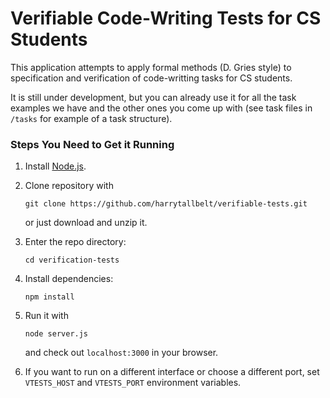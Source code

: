 # Verifiable Code-Writing Tests for CS Students
This application attempts to apply formal methods (D. Gries style)
to specification and verification of code-writting tasks for CS students.

It is still under development, but you can already use it
for all the task examples we have and the other ones you come up with
(see task files in `/tasks` for example of a task structure).

### Steps You Need to Get it Running
 1. Install [Node.js](nodejs.org).
 2. Clone repository with
 
    `git clone https://github.com/harrytallbelt/verifiable-tests.git`
    
    or just download and unzip it.
 3. Enter the repo directory:
    
    `cd verification-tests`
 
 4. Install dependencies:
    
    `npm install`
 
 5. Run it with
 
    `node server.js`
 
    and check out `localhost:3000` in your browser.

6. If you want to run on a different interface or choose a different port,
   set `VTESTS_HOST` and `VTESTS_PORT` environment variables.
